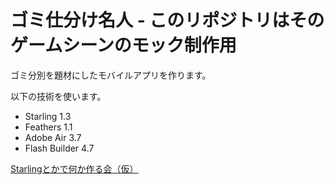 ゴミ仕分け名人 - このリポジトリはそのゲームシーンのモック制作用
============

ゴミ分別を題材にしたモバイルアプリを作ります。

以下の技術を使います。
- Starling 1.3
- Feathers 1.1
- Adobe Air 3.7
- Flash Builder 4.7

[Starlingとかで何か作る会（仮）](http://www.facebook.com/groups/234535496665296/)
